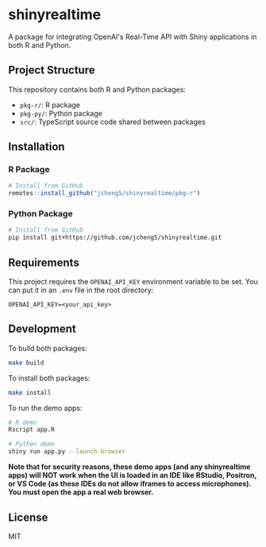 # shinyrealtime

A package for integrating OpenAI's Real-Time API with Shiny applications in both R and Python.

## Project Structure

This repository contains both R and Python packages:

- `pkg-r/`: R package
- `pkg-py/`: Python package
- `src/`: TypeScript source code shared between packages

## Installation

### R Package

```r
# Install from GitHub
remotes::install_github("jcheng5/shinyrealtime/pkg-r")
```

### Python Package

```bash
# Install from GitHub
pip install git+https://github.com/jcheng5/shinyrealtime.git
```

## Requirements

This project requires the `OPENAI_API_KEY` environment variable to be set. You can put it in an `.env` file in the root directory:

```
OPENAI_API_KEY=<your_api_key>
```

## Development

To build both packages:

```bash
make build
```

To install both packages:

```bash
make install
```

To run the demo apps:

```bash
# R demo
Rscript app.R

# Python demo
shiny run app.py --launch-browser
```

**Note that for security reasons, these demo apps (and any shinyrealtime apps) will NOT work when the UI is loaded in an IDE like RStudio, Positron, or VS Code (as these IDEs do not allow iframes to access microphones). You must open the app a real web browser.**

## License

MIT